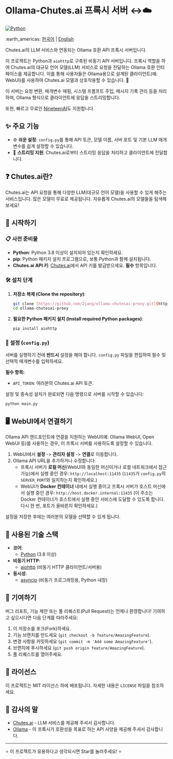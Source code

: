 # Ollama-Chutes.ai 프록시 서버 ↔️☁️</h1>

[![Python](https://img.shields.io/badge/Python-3.8+-3776AB?style=for-the-badge&logo=python&logoColor=white)]([https://www.python.org/](https://www.python.org/))

<p>:earth_americas: <a href="https://github.com/2jang/ollama-chutesai-proxy/blob/main/README-ko.md">한국어</a> | <a href="https://github.com/2jang/ollama-chutesai-proxy">English</a></p>

Chutes.ai의 LLM 서비스와 연동되는 Ollama 호환 API 프록시 서버입니다.  

이 프로젝트는 Python과 `aiohttp`로 구축된 비동기 API 서버입니다. 프록시 역할을 하여 Chutes.ai의 대규모 언어 모델(LLM) 서비스로 요청을 전달하는 Ollama 호환 인터페이스를 제공합니다.
이를 통해 사용자들은 Ollama용으로 설계된 클라이언트(예: WebUI)를 사용하여 Chutes.ai 모델과 상호작용할 수 있습니다. 🚀

이 서버는 요청 변환, 매개변수 매핑, 시스템 프롬프트 주입, 메시지 기록 관리 등을 처리하며, Ollama 형식으로 클라이언트에 응답을 스트리밍합니다.

또한, 빠르고 무료인 [NineteenAI](https://app.sn19.ai/app)도 지원합니다.

## ✨ 주요 기능

- ⚙️ **쉬운 설정**: `config.py`를 통해 API 토큰, 모델 이름, 서버 포트 및 기본 LLM 매개변수를 쉽게 설정할 수 있습니다.
- 💨 **스트리밍 지원**: Chutes.ai로부터 스트리밍 응답을 처리하고 클라이언트에 전달합니다.

## ❓ Chutes.ai란?

Chutes.ai는 API 요청을 통해 다양한 LLM(대규모 언어 모델)을 사용할 수 있게 해주는 서비스입니다. 많은 모델이 무료로 제공됩니다. 자유롭게 Chutes.ai의 모델들을 탐색해 보세요!

## 🚀 시작하기

### 📋 사전 준비물

-   **Python**: Python 3.8 이상이 설치되어 있는지 확인하세요.
-   **pip**: Python 패키지 설치 프로그램으로, 보통 Python과 함께 설치됩니다.
-   **Chutes.ai API 키**: [Chutes.ai](https://chutes.ai/app/api)에서 API 키를 발급받으세요. **필수** 항목입니다.

### 🛠️ 설치 단계

1.  **저장소 복제 (Clone the repository)**:
    ```bash
    git clone [https://github.com/2jang/ollama-chutesai-proxy.git](https://github.com/2jang/ollama-chutesai-proxy.git)
    cd ollama-chutesai-proxy
    ```

2.  **필요한 Python 패키지 설치 (Install required Python packages)**:
    ```bash
    pip install aiohttp
    ```

### 🔑 설정 (`config.py`)

서버를 실행하기 전에 **반드시** 설정을 해야 합니다.
`config.py` 파일을 편집하여 필수 및 선택적 매개변수를 입력하세요.

**필수 항목:**
* `API_TOKEN`: 여러분의 Chutes.ai API 토큰.

설정 및 종속성 설치가 완료되면 다음 명령으로 서버를 시작할 수 있습니다:

```bash
python main.py
```

## 🖥️ WebUI에서 연결하기

Ollama API 엔드포인트에 연결을 지원하는 WebUI(예: Ollama WebUI, Open WebUI 등)를 사용하는 경우, 이 프록시 서버를 사용하도록 설정할 수 있습니다.

1.  WebUI에서 **설정** -> **관리자 설정** -> **연결**로 이동합니다.
2.  Ollama API URL을 추가하거나 수정합니다:
    * 프록시 서버가 **로컬 머신**(WebUI와 동일한 머신이거나 로컬 네트워크에서 접근 가능)에서 실행 중인 경우:
      `http://localhost:11435`
      (`11435`가 `config.py`의 `SERVER_PORT`와 일치하는지 확인하세요.)
    * WebUI가 **Docker 컨테이너** 내에서 실행 중이고 프록시 서버가 호스트 머신에서 실행 중인 경우:
      `http://host.docker.internal:11435`
      (이 주소는 Docker 컨테이너가 호스트에서 실행 중인 서비스에 도달할 수 있도록 합니다. 다시 한 번, 포트가 올바른지 확인하세요.)

설정을 저장한 후에는 여러분의 모델을 선택할 수 있게 됩니다.

## 🧩 사용된 기술 스택

-   **코어**:
    -   [Python](https://www.python.org/) (3.8 이상)
-   **비동기 HTTP**:
    -   [aiohttp](https://docs.aiohttp.org/en/stable/) (비동기 HTTP 클라이언트/서버용)
-   **동시성**:
    -   [asyncio](https://docs.python.org/3/library/asyncio.html) (비동기 프로그래밍용, Python 내장)

## 🤝 기여하기

버그 리포트, 기능 제안 또는 풀 리퀘스트(Pull Request)는 언제나 환영합니다! 기여하고 싶으시다면 다음 단계를 따라주세요:

1.  이 저장소를 포크(Fork)하세요.
2.  기능 브랜치를 만드세요 (`git checkout -b feature/AmazingFeature`).
3.  변경 사항을 커밋하세요 (`git commit -m 'Add some AmazingFeature'`).
4.  브랜치에 푸시하세요 (`git push origin feature/AmazingFeature`).
5.  풀 리퀘스트를 열어주세요.

## 📝 라이선스

이 프로젝트는 MIT 라이선스 하에 배포됩니다. 자세한 내용은 `LICENSE` 파일을 참조하세요.

## 🙏 감사의 말

* [Chutes.ai](https://chutes.ai/) - LLM 서비스를 제공해 주셔서 감사합니다.
* [Ollama](https://ollama.com/) - 이 프록시가 호환성을 목표로 하는 API 사양을 제공해 주셔서 감사합니다.

---

⭐ 이 프로젝트가 유용하다고 생각되시면 Star를 눌러주세요! ⭐
